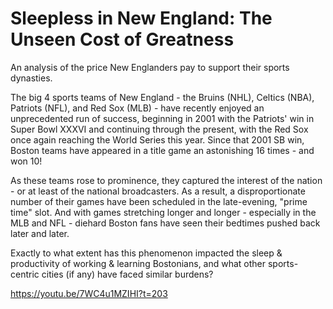 Sleepless in New England: The Unseen Cost of Greatness
================

An analysis of the price New Englanders pay to support their sports dynasties.

The big 4 sports teams of New England - the Bruins (NHL), Celtics (NBA), Patriots (NFL), and Red Sox (MLB) - have recently enjoyed an unprecedented run of success, beginning in 2001 with the Patriots' win in Super Bowl XXXVI and continuing through the present, with the Red Sox once again reaching the World Series this year. Since that 2001 SB win, Boston teams have appeared in a title game an astonishing 16 times - and won 10!

As these teams rose to prominence, they captured the interest of the nation - or at least of the national broadcasters. As a result, a disproportionate number of their games have been scheduled in the late-evening, "prime time" slot. And with games stretching longer and longer - especially in the MLB and NFL - diehard Boston fans have seen their bedtimes pushed back later and later.

Exactly to what extent has this phenomenon impacted the sleep & productivity of working & learning Bostonians, and what other sports-centric cities (if any) have faced similar burdens?


https://youtu.be/7WC4u1MZIHI?t=203
